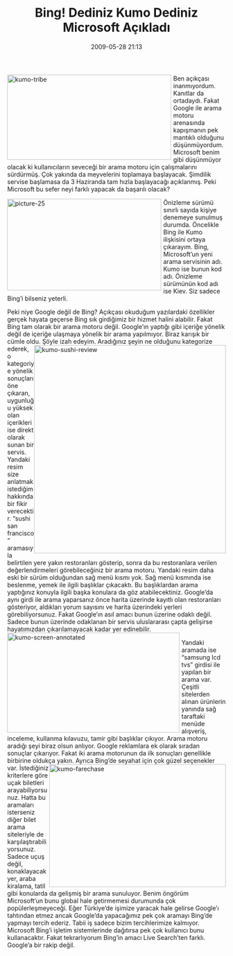 ﻿---
layout: post
title: Bing! Dediniz Kumo Dediniz Microsoft A&#231;&#305;klad&#305;
date: 2009-05-28 21:13
comments: true
categories: []
---
<p><img style="border-bottom: 0px; border-left: 0px; margin: 0px 5px 5px 0px; display: inline; border-top: 0px; border-right: 0px" title="kumo-tribe" border="0" alt="kumo-tribe" align="left" src="http://onurbaykal.com.tr/wp-content/uploads/2009/05/kumotribe.jpg" width="378" height="196" /> Ben açıkçası inanmıyordum. Kanıtlar da ortadaydı. Fakat Google ile arama motoru arenasında kapışmanın pek mantıklı olduğunu düşünmüyordum. Microsoft benim gibi düşünmüyor olacak ki kullanıcıların seveceği bir arama motoru için çalışmalarını sürdürmüş. Çok yakında da meyvelerini toplamaya başlayacak. Şimdilik servise başlamasa da 3 Haziranda tam hızla başlayacağı açıklanmış. Peki Microsoft bu sefer neyi farklı yapacak da başarılı olacak?</p> <!--more-->  <p><img style="border-bottom: 0px; border-left: 0px; margin: 0px 5px 5px 0px; display: inline; border-top: 0px; border-right: 0px" title="picture-25" border="0" alt="picture-25" align="left" src="http://onurbaykal.com.tr/wp-content/uploads/2009/05/picture25.png" width="355" height="211" /> Önizleme sürümü sınırlı sayıda kişiye denemeye sunulmuş durumda. Öncelikle Bing ile Kumo ilişkisini ortaya çıkarayım. Bing, Microsoft’un yeni arama servisinin adı. Kumo ise bunun kod adı. Önizleme sürümünün kod adı ise Kiev. Siz sadece Bing’i bilseniz yeterli.</p>  <p>Peki niye Google değil de Bing? Açıkçası okuduğum yazılardaki özellikler gerçek hayata geçerse Bing sık girdiğimiz bir hizmet halini alabilir. Fakat Bing tam olarak bir arama motoru değil. Google’ın yaptığı gibi içeriğe yönelik değil de içeriğe ulaşmaya yönelik bir arama yapılmıyor. Biraz karışık bir cümle oldu. Şöyle izah edeyim. Aradığınız şeyin ne olduğunu <img style="border-bottom: 0px; border-left: 0px; margin: 0px 0px 5px; display: inline; border-top: 0px; border-right: 0px" title="kumo-sushi-review" border="0" alt="kumo-sushi-review" align="right" src="http://onurbaykal.com.tr/wp-content/uploads/2009/05/kumosushireview.gif" width="442" height="480" /> kategorize ederek, o kategoriye yönelik sonuçları öne çıkaran, uygunluğu yüksek olan içerikleri ise direkt olarak sunan bir servis. Yandaki resim size anlatmak istediğim hakkında bir fikir verecektir. “sushi san francisco” aramasıyla belirtilen yere yakın restoranları gösterip, sonra da bu restoranlara verilen değerlendirmeleri görebileceğiniz bir arama motoru. Yandaki resim daha eski bir sürüm olduğundan sağ menü kısmı yok. Sağ menü kısmında ise beslenme, yemek ile ilgili başlıklar çıkacaktı. Bu başlıklardan arama yaptığınız konuyla ilgili başka konulara da göz atabilecektiniz. Google’da aynı girdi ile arama yaparsanız önce harita üzerinde kayıtlı olan restoranları gösteriyor, aldıkları yorum sayısını ve harita üzerindeki yerleri görebiliyorsunuz. Fakat Google’ın asıl amacı bunun üzerine odaklı değil. Sadece bunun üzerinde odaklanan bir servis uluslararası çapta gelişirse hayatımızdan çıkarılamayacak kadar <a href="http://onurbaykal.com.tr/wp-content/uploads/2009/05/kumoscreenannotated.jpg"><img style="border-bottom: 0px; border-left: 0px; margin: 0px 5px 5px 0px; display: inline; border-top: 0px; border-right: 0px" title="kumo-screen-annotated" border="0" alt="kumo-screen-annotated" align="left" src="http://onurbaykal.com.tr/wp-content/uploads/2009/05/kumoscreenannotated-thumb.jpg" width="397" height="230" /></a>yer edinebilir.</p>  <p>Yandaki aramada ise “samsung lcd tvs” girdisi ile yapılan bir arama var. Çeşitli sitelerden alınan ürünlerin yanında sağ taraftaki menüde alışveriş, inceleme, kullanma kılavuzu, tamir gibi başlıklar çıkıyor. Arama motoru aradığı şeyi biraz olsun anlıyor. Google reklamlara ek olarak sıradan sonuçlar çıkarıyor. Fakat iki arama motorunun da ilk sonuçları genellikle birbirine oldukça yakın. Ayrıca Bing’de seyahat için çok güzel seçenekler var.<img style="border-bottom: 0px; border-left: 0px; margin: 0px 0px 5px; display: inline; border-top: 0px; border-right: 0px" title="kumo-farechase" border="0" alt="kumo-farechase" align="right" src="http://onurbaykal.com.tr/wp-content/uploads/2009/05/kumofarechase.jpg" width="407" height="283" /> İstediğiniz kriterlere göre uçak biletleri arayabiliyorsunuz. Hatta bu aramaları isterseniz diğer bilet arama siteleriyle de karşılaştırabiliyorsunuz. Sadece uçuş değil, konaklayacak yer, araba kiralama, tatil gibi konularda da gelişmiş bir arama sunuluyor. Benim öngörüm Microsoft’un bunu global hale getirmemesi durumunda çok popülerleşmeyeceği. Eğer Türkiye’de işimize yaracak hale gelirse Google’ı tahtından etmez ancak Google’da yapacağımız pek çok aramayı Bing’de yapmayı tercih ederiz. Tabii iş sadece bizim tercihlerimize kalmıyor. Microsoft Bing’i işletim sistemlerinde dağıtırsa pek çok kullanıcı bunu kullanacaktır. Fakat tekrarlıyorum Bing’in amacı Live Search’ten farklı. Google’a bir rakip değil.</p>
